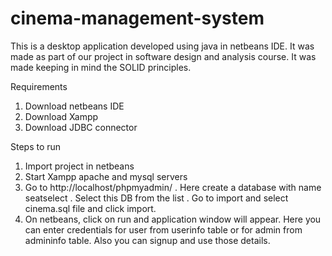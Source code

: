 # cinema-management-system
This is a desktop application developed using java in netbeans IDE. It was made as part of our project in software design and analysis course. It was made keeping in mind the SOLID principles.

Requirements
1. Download netbeans IDE
2. Download Xampp
3. Download JDBC connector

Steps to run
1. Import project in netbeans
2. Start Xampp apache and mysql servers
3. Go to http://localhost/phpmyadmin/ . Here create a database with name seatselect . Select this DB from the list . Go to import and select cinema.sql file and click import.
4. On netbeans, click on run and application window will appear. Here you can enter credentials for user from userinfo table or for admin from admininfo table. Also you can signup and use those details.
